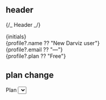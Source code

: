 ## header

{/_ Header _/}
<div className="flex flex-col sm:flex-row sm:items-center gap-4">
<Avatar className="h-16 w-16 ring-1 ring-white/20">
<AvatarImage
src={form.imageUrl}
alt={form.name || "Avatar"}
/>
<AvatarFallback className="bg-white/10 text-white">
{initials}
</AvatarFallback>
</Avatar>
<div>
<div className="text-2xl font-semibold">
{profile?.name ?? "New Darviz user"}
</div>
<div className="text-sm text-white/60">
{profile?.email ?? "—"}
</div>
<div className="mt-2 flex items-center gap-2">
<Badge
                          variant="secondary"
                          className="text-white bg-white/10"
                        >
{profile?.plan ?? "Free"}
</Badge>
</div>
</div>
</div>

## plan change

<div className="grid gap-2">
                      <Label className="text-white/80">Plan</Label>
                      <Select
                        value={form.plan}
                        onValueChange={(val) =>
                          setForm((s) => ({ ...s, plan: val }))
                        }
                        disabled={!editing}
                      >
                        <SelectTrigger className="border-white/10 bg-white/5 text-white focus-visible:ring-2 focus-visible:ring-[#0099FF]">
                          <SelectValue placeholder="Select a plan" />
                        </SelectTrigger>
                        <SelectContent className="bg-popover text-popover-foreground">
                          <SelectItem value="Free">Free</SelectItem>
                          <SelectItem value="Pro">Pro</SelectItem>
                          <SelectItem value="Enterprise">Enterprise</SelectItem>
                        </SelectContent>
                      </Select>
                    </div>
